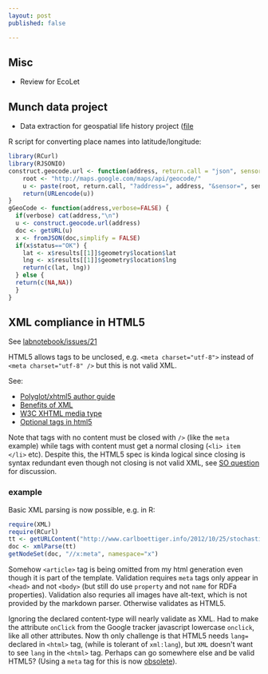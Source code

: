 ```yaml
---
layout: post
published: false

---
```




## Misc

* Review for EcoLet

## Munch data project

* Data extraction for geospatial life history project ([file](http://www.carlboettiger.info/assets/data)

R script for converting place names into latitude/longitude: 

```r
library(RCurl)
library(RJSONIO)
construct.geocode.url <- function(address, return.call = "json", sensor = "false") {
    root <- "http://maps.google.com/maps/api/geocode/"
    u <- paste(root, return.call, "?address=", address, "&sensor=", sensor, sep = "")
    return(URLencode(u))
}
gGeoCode <- function(address,verbose=FALSE) {
  if(verbose) cat(address,"\n")
  u <- construct.geocode.url(address)
  doc <- getURL(u)
  x <- fromJSON(doc,simplify = FALSE)
  if(x$status=="OK") {
    lat <- x$results[[1]]$geometry$location$lat
    lng <- x$results[[1]]$geometry$location$lng
    return(c(lat, lng))
  } else {
  return(c(NA,NA))
  }
}
```


## XML compliance in HTML5

See [labnotebook/issues/21](https://github.com/cboettig/labnotebook/issues/21)

HTML5 allows tags to be unclosed, e.g. `<meta charset="utf-8">` instead of  `<meta charset="utf-8" />` but this is not valid XML.  

See: 
* [Polyglot/xhtml5 author guide](http://dev.w3.org/html5/html-xhtml-author-guide/)
* [Benefits of XML](http://www.xmlplease.com/xhtml/xhtml5polyglot/#s1)
* [W3C XHTML media type](http://www.w3.org/TR/xhtml-media-types/#C_2)
* [Optional tags in html5](http://www.w3.org/TR/html5/syntax.html#optional-tags)

Note that tags with no content must be closed with `/>` (like the `meta` example) while tags with content must get a normal closing (`<li> item </li>` etc). Despite this, the HTML5 spec is kinda logical since closing is syntax redundant even though not closing is not valid XML, see [SO question](http://stackoverflow.com/questions/3008593/html-include-or-exclude-optional-closing-tags) for discussion.  


### example

Basic XML parsing is now possible, e.g. in R:

```r
require(XML)
require(RCurl)
tt <- getURLContent("http://www.carlboettiger.info/2012/10/25/stochastic-dynamic-programming-with-gaussian-process-approx.html")
doc <- xmlParse(tt)
getNodeSet(doc, "//x:meta", namespace="x")
```


Somehow `<article>` tag is being omitted from my html generation even though it is part of the template. 
Validation requires `meta` tags only appear in `<head>` and not `<body>` (but still do use `property` and not `name` for RDFa properties).   Validation also requries all images have alt-text, which is not provided by the markdown parser.  Otherwise validates as HTML5.  

Ignoring the declared content-type will nearly validate as XML. Had to make the attribute `onClick` from the Google tracker javascript lowercase `onclick`, like all other attributes. Now th only challenge is that HTML5 needs `lang=` declared in `<html>` tag, (while is tolerant of `xml:lang`), but `XML` doesn't want to see `lang` in the `<html>` tag.  Perhaps can go somewhere else and be valid HTML5? (Using a `meta` tag for this is now [obsolete](http://nimbupani.com/declaring-languages-in-html-5.html)).  



